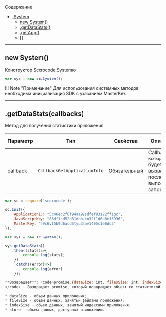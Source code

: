 <a name="sc.System"></a>

Содержание

* [.System](#sc.System)
    * [new System()](#new_sc.System)
    * [.getDataStats()](#sc.System+getDataStats) 
    * [.getApp()](#sc.System+getApp) 
    * []

--------------------------------------------------------------------------------

<a name="new_sc.System"></a>

## new System()

Конструктор Scorocode.Systemю 

```js
var sys = new sc.System();
```

!!! Note "Примечание"
    Для использования системных методов необходима инициализация SDK с указанием MasterKey.

------------------------------------------------------------------------

<a name="sc.System+getDataStats"></a>

## .getDataStats(callbacks)

Метод для получения статистики приложения.

| Параметр | Тип | 	Свойства	| Описание |	Пример значения |
| --- | --- | --- | --- | --- |
| callback | `CallbackGetApplicationInfo` | Обязательный | Callback, который будет вызван после выполнения запроса. | см. пример ниже |

```js
var sc = require('scorocode');

sc.Init({
    ApplicationID: "5c46ec2f6f94aa92sdfef83122ff1gc",
    JavaScriptKey: "86df1sd52d81dbhskn32f1d6a8e15936",
    MasterKey: "e9c6vf5b9d6acd5tyu3aav1405c1e6dc3"
});

var sys = new sc.System();

sys.getDataStats()
   .then((stats)=>{
   		console.log(stats);
    })
    .catch((error)=>{
        console.log(error)
    });

**Возвращает**: <code>promise.{dataSize: int, filesSize: int, indexSize: int, store: int}
</code> - Возвращает promise, который возвращает объект со статистикой приложения:

* dataSize - объем данных приложения;
* fileSize - объем данных, занятый файлами приложения;
* indexSixe - объем данных, занятый индексами приложения;
* store - объем данных, доступных приложению.

